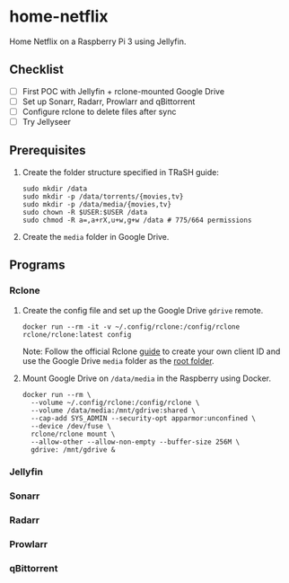 # home-netflix

Home Netflix on a Raspberry Pi 3 using Jellyfin.

## Checklist

- [ ] First POC with Jellyfin + rclone-mounted Google Drive
- [ ] Set up Sonarr, Radarr, Prowlarr and qBittorrent
- [ ] Configure rclone to delete files after sync
- [ ] Try Jellyseer

## Prerequisites

1. Create the folder structure specified in TRaSH guide:

   ```shell
   sudo mkdir /data
   sudo mkdir -p /data/torrents/{movies,tv}
   sudo mkdir -p /data/media/{movies,tv}
   sudo chown -R $USER:$USER /data
   sudo chmod -R a=,a+rX,u+w,g+w /data # 775/664 permissions
   ```

1. Create the `media` folder in Google Drive.

## Programs

### Rclone

1. Create the config file and set up the Google Drive `gdrive` remote.

   ```shell
   docker run --rm -it -v ~/.config/rclone:/config/rclone rclone/rclone:latest config
   ```

   Note: Follow the official Rclone
   [guide](https://rclone.org/drive/#making-your-own-client-id) to create your
   own client ID and use the Google Drive `media` folder as the
   [root folder](https://rclone.org/drive/#making-your-own-client-id).

1. Mount Google Drive on `/data/media` in the Raspberry using Docker.

   ```shell
   docker run --rm \
     --volume ~/.config/rclone:/config/rclone \
     --volume /data/media:/mnt/gdrive:shared \
     --cap-add SYS_ADMIN --security-opt apparmor:unconfined \
     --device /dev/fuse \
     rclone/rclone mount \
     --allow-other --allow-non-empty --buffer-size 256M \
     gdrive: /mnt/gdrive &
   ```

### Jellyfin

### Sonarr

### Radarr

### Prowlarr

### qBittorrent
